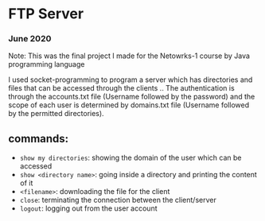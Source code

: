 # FTP Server
### June 2020

Note: This was the final project I made for the Netowrks-1 course by Java programming language

I used socket-programming to program a server which has directories and files that can be accessed through the clients .. The authentication is through the accounts.txt file (Username followed by the password) and the scope of each user is determined by domains.txt file (Username followed by the permitted directories).

## commands:
- `show my directories`: showing the domain of the user which can be accessed
- `show <directory name>`: going inside a directory and printing the content of it
- `<filename>`: downloading the file for the client
- `close`: terminating the connection between the client/server
- `logout`: logging out from the user account
